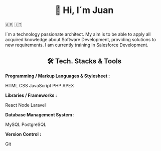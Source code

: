 <h1 align="center">👋 Hi, I´m Juan </h1>
🇦🇷 🇮🇹

I`m a technology passionate architect. My aim is to be able to apply all acquired knowledge about Software Development, providing solutions to new requirements. I am currently training in Salesforce Development.



<h2 align="center">🛠 Tech. Stacks & Tools</h2>

**Programming / Markup Languages & Stylesheet :**

HTML   CSS   JavaScript   PHP   APEX   



**Libraries / Frameworks :**

React  Node  Laravel 


**Database Management System :**

MySQL   PostgreSQL  


**Version Control :**

Git  
